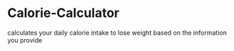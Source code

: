 # Calorie-Calculator
calculates your daily calorie intake to lose weight based on the information you provide 

